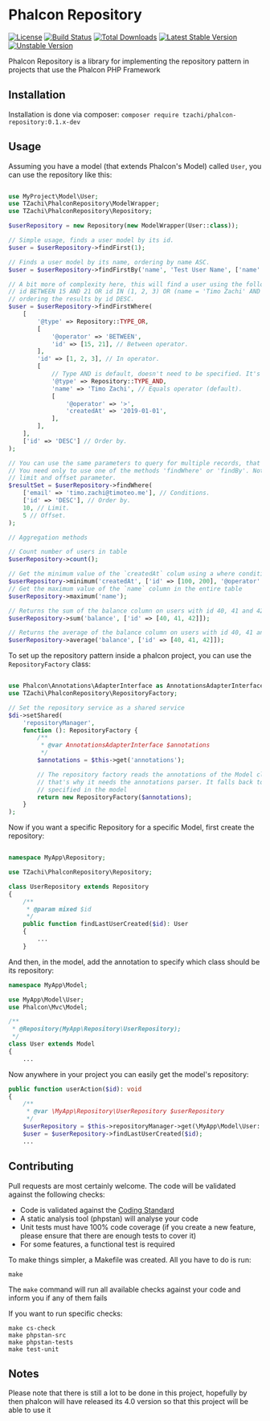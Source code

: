 # Phalcon Repository

[![License](https://img.shields.io/packagist/l/tzachi/phalcon-repository.svg)](https://packagist.org/packages/tzachi/phalcon-repository)
[![Build Status](https://travis-ci.org/TimoZachi/phalcon-repository.svg?branch=master)](https://travis-ci.org/TimoZachi/phalcon-repository)
[![Total Downloads](https://img.shields.io/packagist/dt/tzachi/phalcon-repository.svg)](https://packagist.org/packages/tzachi/phalcon-repository)
[![Latest Stable Version](https://img.shields.io/packagist/v/tzachi/phalcon-repository.svg?color=blue&label=stable)](https://packagist.org/packages/tzachi/phalcon-repository)
[![Unstable Version](https://img.shields.io/packagist/vpre/tzachi/phalcon-repository.svg?label=unstable)](https://packagist.org/packages/tzachi/phalcon-repository)

Phalcon Repository is a library for implementing the repository pattern in projects that use the Phalcon PHP Framework

## Installation

Installation is done via composer: `composer require tzachi/phalcon-repository:0.1.x-dev`

## Usage

Assuming you have a model (that extends Phalcon's Model) called `User`, you can use the repository like this:

```php

use MyProject\Model\User;
use TZachi\PhalconRepository\ModelWrapper;
use TZachi\PhalconRepository\Repository;

$userRepository = new Repository(new ModelWrapper(User::class));

// Simple usage, finds a user model by its id.
$user = $userRepository->findFirst(1);

// Finds a user model by its name, ordering by name ASC.
$user = $userRepository->findFirstBy('name', 'Test User Name', ['name' => 'ASC']);

// A bit more of complexity here, this will find a user using the following condition:
// id BETWEEN 15 AND 21 OR id IN (1, 2, 3) OR (name = 'Timo Zachi' AND created_at > '2019-01-01')
// ordering the results by id DESC.
$user = $userRepository->findFirstWhere(
    [
        '@type' => Repository::TYPE_OR,
        [
            '@operator' => 'BETWEEN',
            'id' => [15, 21], // Between operator.
        ],
        'id' => [1, 2, 3], // In operator.
        [
            // Type AND is default, doesn't need to be specified. It's explicit here for sample purposes.
            '@type' => Repository::TYPE_AND,
            'name' => 'Timo Zachi', // Equals operator (default).
            [
                '@operator' => '>',
                'createdAt' => '2019-01-01',
            ],
        ],
    ],
    ['id' => 'DESC'] // Order by.
);

// You can use the same parameters to query for multiple records, that will return a result set.
// You need only to use one of the methods 'findWhere' or 'findBy'. Notice that there is also a
// limit and offset parameter.
$resultSet = $userRepository->findWhere(
    ['email' => 'timo.zachi@timoteo.me'], // Conditions.
    ['id' => 'DESC'], // Order by.
    10, // Limit.
    5 // Offset.
);

// Aggregation methods

// Count number of users in table
$userRepository->count();

// Get the minimum value of the `createdAt` colum using a where condition
$userRepository->minimum('createdAt', ['id' => [100, 200], '@operator' => 'BETWEEN']);
// Get the maximum value of the `name` column in the entire table
$userRepository->maximum('name');

// Returns the sum of the balance column on users with id 40, 41 and 42
$userRepository->sum('balance', ['id' => [40, 41, 42]]);

// Returns the average of the balance column on users with id 40, 41 and 42
$userRepository->average('balance', ['id' => [40, 41, 42]]);

```

To set up the repository pattern inside a phalcon project, you can use the `RepositoryFactory` class:

```php

use Phalcon\Annotations\AdapterInterface as AnnotationsAdapterInterface;
use TZachi\PhalconRepository\RepositoryFactory;

// Set the repository service as a shared service
$di->setShared(
    'repositoryManager',
    function (): RepositoryFactory {
        /**
         * @var AnnotationsAdapterInterface $annotations
         */
        $annotations = $this->get('annotations');

        // The repository factory reads the annotations of the Model class to determine which repository it should use,
        // that's why it needs the annotations parser. It falls back to the default repository class if one wasn't
        // specified in the model
        return new RepositoryFactory($annotations);
    }
);

```

Now if you want a specific Repository for a specific Model, first create the repository:

```php

namespace MyApp\Repository;

use TZachi\PhalconRepository\Repository;

class UserRepository extends Repository
{
    /**
     * @param mixed $id
     */
    public function findLastUserCreated($id): User
    {
        ...
    }

```

And then, in the model, add the annotation to specify which class should be its repository:

```php
namespace MyApp\Model;

use MyApp\Model\User;
use Phalcon\Mvc\Model;

/**
 * @Repository(MyApp\Repository\UserRepository);
 */
class User extends Model
{
    ...
```

Now anywhere in your project you can easily get the model's repository:

```php
public function userAction($id): void
{
    /**
     * @var \MyApp\Repository\UserRepository $userRepository
     */
    $userRepository = $this->repositoryManager->get(\MyApp\Model\User::class);
    $user = $userRepository->findLastUserCreated($id);
    ...
```

## Contributing

Pull requests are most certainly welcome. The code will be validated against the following checks:

* Code is validated against the [Coding Standard](https://github.com/timozachi/phalcon-repository)
* A static analysis tool (phpstan) will analyse your code
* Unit tests must have 100% code coverage (if you create a new feature, please ensure that there are enough tests to cover it)
* For some features, a functional test is required 

To make things simpler, a Makefile was created. All you have to do is run:
```shell
make
```
The `make` command will run all available checks against your code and inform you if any of them fails

If you want to run specific checks:
```shell
make cs-check
make phpstan-src
make phpstan-tests
make test-unit
```

## Notes

Please note that there is still a lot to be done in this project, hopefully by then phalcon will have released
its 4.0 version so that this project will be able to use it

